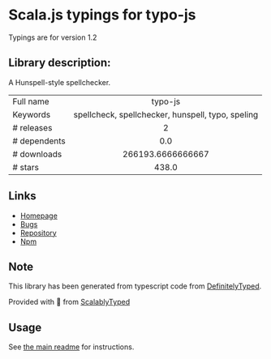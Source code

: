 
# Scala.js typings for typo-js

Typings are for version 1.2

## Library description:
A Hunspell-style spellchecker.

|                    |                 |
| ------------------ | :-------------: |
| Full name          | typo-js |
| Keywords           | spellcheck, spellchecker, hunspell, typo, speling |
| # releases         | 2 |
| # dependents       | 0.0 |
| # downloads        | 266193.6666666667 |
| # stars            | 438.0 |

## Links
- [Homepage](https://github.com/cfinke/Typo.js#readme)
- [Bugs](https://github.com/cfinke/Typo.js/issues)
- [Repository](https://github.com/cfinke/Typo.js)
- [Npm](https://www.npmjs.com/package/typo-js)
    


## Note
This library has been generated from typescript code from [DefinitelyTyped](https://definitelytyped.org).

Provided with :purple_heart: from [ScalablyTyped](https://github.com/oyvindberg/ScalablyTyped)

## Usage
See [the main readme](../../readme.md) for instructions.



